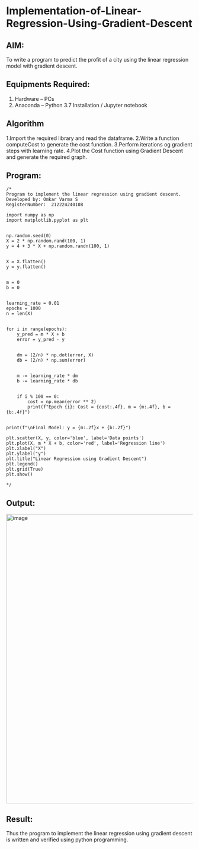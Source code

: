 # Implementation-of-Linear-Regression-Using-Gradient-Descent

## AIM:
To write a program to predict the profit of a city using the linear regression model with gradient descent.

## Equipments Required:
1. Hardware – PCs
2. Anaconda – Python 3.7 Installation / Jupyter notebook

## Algorithm
1.Import the required library and read the dataframe. 
2.Write a function computeCost to generate the cost function.
3.Perform iterations og gradient steps with learning rate.
4.Plot the Cost function using Gradient Descent and generate the required graph. 

## Program:
```
/*
Program to implement the linear regression using gradient descent.
Developed by: Omkar Varma S
RegisterNumber:  212224240108

import numpy as np
import matplotlib.pyplot as plt


np.random.seed(0)
X = 2 * np.random.rand(100, 1)
y = 4 + 3 * X + np.random.randn(100, 1)  


X = X.flatten()
y = y.flatten()


m = 0  
b = 0  


learning_rate = 0.01
epochs = 1000
n = len(X)


for i in range(epochs):
    y_pred = m * X + b
    error = y_pred - y

   
    dm = (2/n) * np.dot(error, X)
    db = (2/n) * np.sum(error)

   
    m -= learning_rate * dm
    b -= learning_rate * db

    
    if i % 100 == 0:
        cost = np.mean(error ** 2)
        print(f"Epoch {i}: Cost = {cost:.4f}, m = {m:.4f}, b = {b:.4f}")


print(f"\nFinal Model: y = {m:.2f}x + {b:.2f}")

plt.scatter(X, y, color='blue', label='Data points')
plt.plot(X, m * X + b, color='red', label='Regression line')
plt.xlabel("X")
plt.ylabel("y")
plt.title("Linear Regression using Gradient Descent")
plt.legend()
plt.grid(True)
plt.show()

*/

```

## Output:


<img width="819" height="781" alt="image" src="https://github.com/user-attachments/assets/25ed4a81-73fa-41f4-af4a-2c09de5f7e61" />



## Result:
Thus the program to implement the linear regression using gradient descent is written and verified using python programming.
